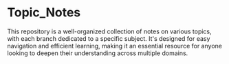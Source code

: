 # Topic_Notes
This repository is a well-organized collection of notes on various topics, with each branch dedicated to a specific subject. It's designed for easy navigation and efficient learning, making it an essential resource for anyone looking to deepen their understanding across multiple domains.
